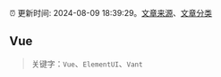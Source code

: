 :alarm_clock: 更新时间: 2024-08-09 18:39:29。[文章来源](/README.md)、[文章分类](/TAGS.md)

## Vue


> 关键字：`Vue`、`ElementUI`、`Vant`



